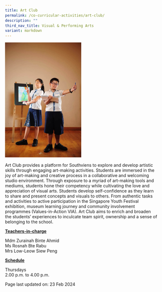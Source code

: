 ```yaml
---
title: Art Club
permalink: /co-curricular-activities/art-club/
description: ""
third_nav_title: Visual & Performing Arts
variant: markdown
---
```

<img style="width: 50%;" src="/images/art.jpeg">
<p>Art Club provides a platform for Southviens to explore and develop artistic skills through engaging art-making activities. Students are immersed in the joy of art-making and creative process in a collaborative and welcoming studio environment. Through exposure to a myriad of art-making tools and mediums, students hone their competency while cultivating the love and appreciation of visual arts. Students develop self-confidence as they learn to share and present concepts and visuals to others. From authentic tasks and activities to active participation in the Singapore Youth Festival exhibition, museum learning journey and community involvement  programmes (Values-in-Action VIA). Art Club aims to enrich and broaden the students’ experiences to inculcate team spirit, ownership and a sense of belonging to the school.</p>
<p><u><strong>Teachers-in-charge</strong></u></p>
<p>Mdm Zurainah Binte Ahmid<br>Ms Rosnah Bte Rabu<br>Mrs Low-Leow Siew Peng</p>
<p><u><strong>Schedule</strong></u></p>
<p>Thursdays<br>2.00 p.m. to 4.00 p.m.</p>

<p>Page last updated on: 23 Feb 2024</p>